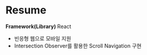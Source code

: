# Resume

**Framework(Library)** React

-   빈응형 웹으로 모바일 지원
-   Intersection Observer를 활용한 Scroll Navigation 구현
